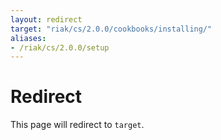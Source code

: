 ```yaml
---
layout: redirect
target: "riak/cs/2.0.0/cookbooks/installing/"
aliases:
- /riak/cs/2.0.0/setup
---
```


# Redirect

This page will redirect to `target`.
